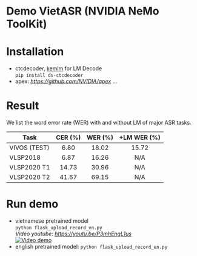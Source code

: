 # Demo VietASR (NVIDIA NeMo ToolKit)
# Installation
* ctcdecoder, [kemlm](https://github.com/kpu/kenlm) for LM Decode  
`pip install ds-ctcdecoder`
* apex: *https://github.com/NVIDIA/apex*
...
# Result
We list the word error rate (WER) with and without LM of major ASR tasks.

| Task                   | CER (%) | WER (%) | +LM WER (%) |
| -----------            | :----:  | :----:  | :----:                                                                                                                                                                |
| VIVOS (TEST)            |  6.80 | 18.02 | 15.72 |
| VLSP2018                |  6.87 | 16.26 |  N/A  |
| VLSP2020 T1             | 14.73 | 30.96 |  N/A  |
| VLSP2020 T2             | 41.67 | 69.15 |  N/A  |

# Run demo
* vietnamese pretrained model  
`python flask_upload_record_vn.py`  
*Video youtube: https://youtu.be/P3mhEngL1us*  
[![Video demo](https://img.youtube.com/vi/P3mhEngL1us/maxresdefault.jpg)](https://youtu.be/P3mhEngL1us)  
* english pretrained model: `python flask_upload_record_en.py`  
